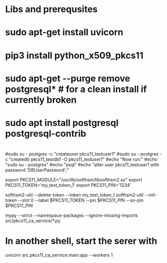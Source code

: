 # Libs and prerequsites

# sudo apt-get install uvicorn
# pip3 install python_x509_pkcs11
# sudo apt-get --purge remove postgresql* # for a clean install if currently broken
# sudo apt install postgresql postgresql-contrib
#
#sudo su - postgres -c "createuser pkcs11_testuser1"
#sudo su - postgres -c "createdb pkcs11_testdb1 -O pkcs11_testuser1"
#echo "Now run:"
#echo "sudo su - postgres"
#echo "psql"
#echo "alter user pkcs11_testuser1 with password 'DBUserPassword';"


export PKCS11_MODULE="/usr/lib/softhsm/libsofthsm2.so"
export PKCS11_TOKEN='my_test_token_1'
export PKCS11_PIN='1234'

softhsm2-util --delete-token --token my_test_token_1
softhsm2-util --init-token --slot 0 --label $PKCS11_TOKEN --pin $PKCS11_PIN --so-pin $PKCS11_PIN

mypy  --strict --namespace-packages --ignore-missing-imports src/pkcs11_ca_service/*.py

# In another shell, start the serer with
uvicorn src.pkcs11_ca_service.main:app --workers 1
